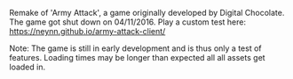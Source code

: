 Remake of 'Army Attack', a game originally developed by Digital Chocolate.
The game got shut down on 04/11/2016.
Play a custom test here: https://neynn.github.io/army-attack-client/

Note:
The game is still in early development and is thus only a test of features.
Loading times may be longer than expected all all assets get loaded in.
